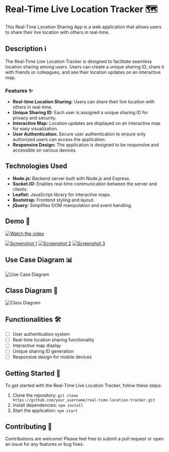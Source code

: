 # Real-Time Live Location Tracker 🗺️

This Real-Time Location Sharing App is a web application that allows users to share their live location with others in real-time.

## Description ℹ️

The Real-Time Live Location Tracker is designed to facilitate seamless location sharing among users. Users can create a unique sharing ID, share it with friends or colleagues, and see their location updates on an interactive map.

### Features ✨

- **Real-time Location Sharing:** Users can share their live location with others in real-time.
- **Unique Sharing ID:** Each user is assigned a unique sharing ID for privacy and security.
- **Interactive Map:** Location updates are displayed on an interactive map for easy visualization.
- **User Authentication:** Secure user authentication to ensure only authorized users can access the application.
- **Responsive Design:** The application is designed to be responsive and accessible on various devices.

## Technologies Used

- **Node.js:** Backend server built with Node.js and Express.
- **Socket.IO:** Enables real-time communication between the server and clients.
- **Leaflet:** JavaScript library for interactive maps.
- **Bootstrap:** Frontend styling and layout.
- **jQuery:** Simplifies DOM manipulation and event handling.

## Demo 🎥

[![Watch the video](link_to_thumbnail_image)](link_to_video)

[![Screenshot 1](image1_link)](image1_link)
[![Screenshot 2](image2_link)](image2_link)
[![Screenshot 3](image3_link)](image3_link)

## Use Case Diagram 📊

![Use Case Diagram](use_case_diagram.png)

## Class Diagram 📑

![Class Diagram](class_diagram.png)

## Functionalities 🛠️

- [ ] User authentication system
- [ ] Real-time location sharing functionality
- [ ] Interactive map display
- [ ] Unique sharing ID generation
- [ ] Responsive design for mobile devices

## Getting Started 🚀

To get started with the Real-Time Live Location Tracker, follow these steps:

1. Clone the repository: `git clone https://github.com/your_username/real-time-location-tracker.git`
2. Install dependencies: `npm install`
3. Start the application: `npm start`

## Contributing 🤝

Contributions are welcome! Please feel free to submit a pull request or open an issue for any features or bug fixes.
